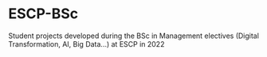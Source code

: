 # ESCP-BSc
Student projects developed during the BSc in Management electives (Digital Transformation, AI, Big Data...) at ESCP in 2022
